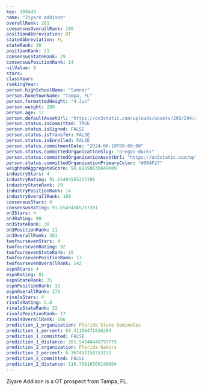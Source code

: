 ```yaml
---
key: 109443
name: "Ziyare Addison"
overallRank: 261
consensusOverallRank: 180
positionAbbreviation: OT
stateAbbreviation: FL
stateRank: 30
positionRank: 21
consensusStateRank: 29
consensusPositionRank: 14
nilValue: 0
stars: 
classYear: 
rankingYear: 
person.highSchoolName: "Sumner"
person.homeTownName: "Tampa, FL"
person.formattedHeight: "4-Jun"
person.weight: 280
person.age: 17
person.defaultAssetUrl: "https://on3static.com/uploads/assets/293/294/294293.jpg"
person.status.isCommitted: TRUE
person.status.isSigned: FALSE
person.status.isTransfer: FALSE
person.status.isEnrolled: FALSE
person.status.commitmentDate: "2024-06-10T09:09:00"
person.status.committedOrganizationSlug: "oregon-ducks"
person.status.committedOrganizationAssetUrl: "https://on3static.com/uploads/assets/136/150/150136.svg"
person.status.committedOrganizationPrimaryColor: "#004F27"
weightedAggregateScore: 90.68598636849609
industryStars: 4
industryRating: 91.65494565217391
industryStateRank: 29
industryPositionRank: 14
industryOverallRank: 180
consensusStars: 4
consensusRating: 91.65494565217391
on3Stars: 4
on3Rating: 90
on3StateRank: 30
on3PositionRank: 21
on3OverallRank: 261
twofoursevenStars: 4
twofoursevenRating: 92
twofoursevenStateRank: 19
twofoursevenPositionRank: 13
twofoursevenOverallRank: 142
espnStars: 4
espnRating: 81
espnStateRank: 35
espnPositionRank: 32
espnOverallRank: 275
rivalsStars: 4
rivalsRating: 5.8
rivalsStateRank: 32
rivalsPositionRank: 17
rivalsOverallRank: 166
prediction_1_organization: Florida State Seminoles
prediction_1_percent: 69.31106471816284
prediction_1_committed: FALSE
prediction_1_distance: 201.54548449797775
prediction_2_organization: Florida Gators
prediction_2_percent: 6.367432150313151
prediction_2_committed: FALSE
prediction_2_distance: 116.76616560190004
---
```

Ziyare Addison is a OT prospect from Tampa, FL.